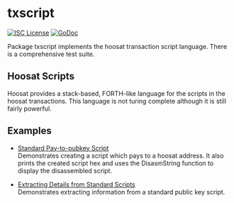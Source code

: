 txscript
========

[![ISC License](http://img.shields.io/badge/license-ISC-blue.svg)](https://choosealicense.com/licenses/isc/)
[![GoDoc](https://godoc.org/github.com/Hoosat-Oy/hoosatd/txscript?status.png)](http://godoc.org/github.com/Hoosat-Oy/hoosatd/txscript)

Package txscript implements the hoosat transaction script language. There is
a comprehensive test suite.

## Hoosat Scripts

Hoosat provides a stack-based, FORTH-like language for the scripts in
the hoosat transactions. This language is not turing complete
although it is still fairly powerful. 

## Examples

* [Standard Pay-to-pubkey Script](http://godoc.org/github.com/Hoosat-Oy/hoosatd/txscript#example-PayToAddrScript)  
  Demonstrates creating a script which pays to a hoosat address. It also
  prints the created script hex and uses the DisasmString function to display
  the disassembled script.

* [Extracting Details from Standard Scripts](http://godoc.org/github.com/Hoosat-Oy/hoosatd/txscript#example-ExtractPkScriptAddrs)  
  Demonstrates extracting information from a standard public key script.
